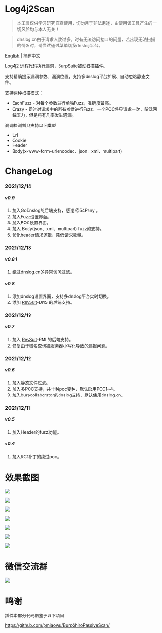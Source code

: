 # Log4j2Scan

> 本工具仅供学习研究自查使用，切勿用于非法用途，由使用该工具产生的一切风险均与本人无关！

> dnslog.cn由于请求人数过多，时有无法访问接口的问题，若出现无法扫描的情况时，请尝试通过菜单切换dnslog平台。

[English](./README.md) | 简体中文

Log4j2 远程代码执行漏洞，BurpSuite被动扫描插件。

支持精确提示漏洞参数、漏洞位置，支持多dnslog平台扩展、自动忽略静态文件。

支持两种扫描模式：
- EachFuzz  -  对每个参数进行单独Fuzz，准确度最高。
- Crazy     -  同时对请求中的所有参数进行Fuzz，一个POC将只请求一次，降低网络压力，但是将有几率发生遗漏。

漏洞检测暂只支持以下类型
- Url
- Cookie
- Header
- Body(x-www-form-urlencoded、json、xml、multipart)

# ChangeLog
### 2021/12/14
##### v0.9
1. 加入GoDnslog的后端支持，感谢 @54Pany 。
2. 加入Fuzz设置界面。
3. 加入POC设置界面。
4. 加入 Body(json、xml、multipart) fuzz的支持。
5. 优化header请求逻辑，降低请求数量。
### 2021/12/13
##### v0.8.1
1. 绕过dnslog.cn的异常访问过滤。
##### v0.8
1. 添加dnslog设置界面，支持多dnslog平台实时切换。
2. 添加 [RevSuit](https://github.com/Li4n0/revsuit/)-DNS 的后端支持。
### 2021/12/13
##### v0.7
1. 加入 [RevSuit](https://github.com/Li4n0/revsuit/)-RMI 的后端支持。
2. 修复由于域名查询被服务器小写化导致的漏报问题。
### 2021/12/12
##### v0.6
1. 加入静态文件过滤。
2. 加入多POC支持，共十种poc变种，默认启用POC1~4。
3. 加入burpcollaborator的dnslog支持，默认使用dnslog.cn。
### 2021/12/11
##### v0.5
1. 加入Header的fuzz功能。
##### v0.4
1. 加入RC1补丁的绕过poc。

# 效果截图

![](screenshots/backends.png)

![](screenshots/ceye_backend.png)

![](screenshots/revsuit_rmi_backend.png)

![](screenshots/revsuit_dns_backend.png)

![](screenshots/poc_setting.png)

![](screenshots/fuzz_setting.png)

![](screenshots/detected.png)



# 微信交流群

![](wx_group_qrcode.png)

# 鸣谢
插件中部分代码借鉴于以下项目

https://github.com/pmiaowu/BurpShiroPassiveScan/
